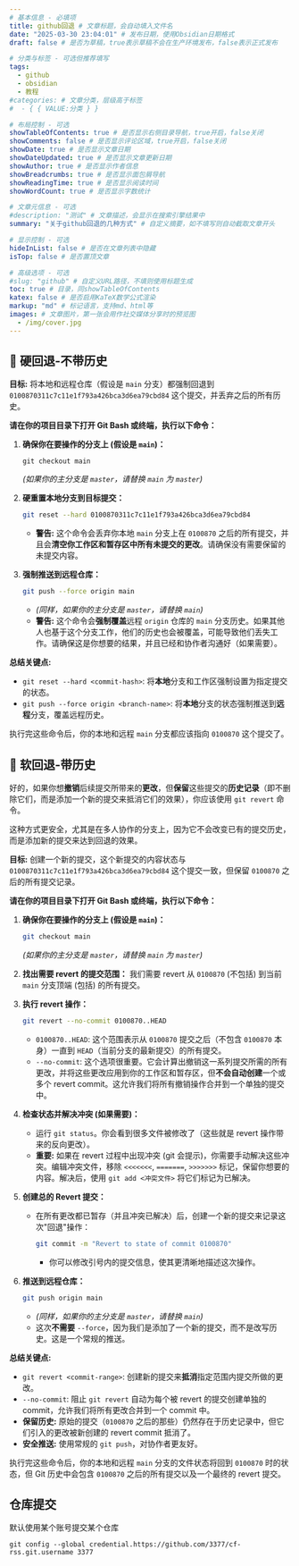 ```yaml
---
# 基本信息 - 必填项
title: github回退 # 文章标题，会自动填入文件名
date: "2025-03-30 23:04:01" # 发布日期，使用Obsidian日期格式
draft: false # 是否为草稿，true表示草稿不会在生产环境发布，false表示正式发布

# 分类与标签 - 可选但推荐填写
tags:
  - github
  - obsidian
  - 教程
#categories: # 文章分类，层级高于标签
#  - { { VALUE:分类 } }

# 布局控制 - 可选
showTableOfContents: true # 是否显示右侧目录导航，true开启，false关闭
showComments: false # 是否显示评论区域，true开启，false关闭
showDate: true # 是否显示文章日期
showDateUpdated: true # 是否显示文章更新日期
showAuthor: true # 是否显示作者信息
showBreadcrumbs: true # 是否显示面包屑导航
showReadingTime: true # 是否显示阅读时间
showWordCount: true # 是否显示字数统计

# 文章元信息 - 可选
#description: "测试" # 文章描述，会显示在搜索引擎结果中
summary: "关于github回退的几种方式" # 自定义摘要，如不填写则自动截取文章开头

# 显示控制 - 可选
hideInList: false # 是否在文章列表中隐藏
isTop: false # 是否置顶文章

# 高级选项 - 可选
#slug: "github" # 自定义URL路径，不填则使用标题生成
toc: true # 目录，同showTableOfContents
katex: false # 是否启用KaTeX数学公式渲染
markup: "md" # 标记语言，支持md、html等
images: # 文章图片，第一张会用作社交媒体分享时的预览图
  - /img/cover.jpg
---
```


## 🤖 硬回退-不带历史

**目标:** 将本地和远程仓库（假设是 `main` 分支）都强制回退到 `0100870311c7c11e1f793a426bca3d6ea79cbd84` 这个提交，并丢弃之后的所有历史。

**请在你的项目目录下打开 Git Bash 或终端，执行以下命令：**

1.  **确保你在要操作的分支上 (假设是 `main`)：**

    ```
    git checkout main
    ```

    _(如果你的主分支是 `master`，请替换 `main` 为 `master`)_

2.  **硬重置本地分支到目标提交：**

    ```bash
    git reset --hard 0100870311c7c11e1f793a426bca3d6ea79cbd84
    ```

    - **警告:** 这个命令会丢弃你本地 `main` 分支上在 `0100870` 之后的所有提交，并且会**清空你工作区和暂存区中所有未提交的更改**。请确保没有需要保留的未提交内容。

3.  **强制推送到远程仓库：**
    ```bash
    git push --force origin main
    ```
    - _(同样，如果你的主分支是 `master`，请替换 `main`)_
    - **警告:** 这个命令会**强制覆盖**远程 `origin` 仓库的 `main` 分支历史。如果其他人也基于这个分支工作，他们的历史也会被覆盖，可能导致他们丢失工作。请确保这是你想要的结果，并且已经和协作者沟通好（如果需要）。

**总结关键点:**

- `git reset --hard <commit-hash>`: 将**本地**分支和工作区强制设置为指定提交的状态。
- `git push --force origin <branch-name>`: 将**本地**分支的状态强制推送到**远程**分支，覆盖远程历史。

执行完这些命令后，你的本地和远程 `main` 分支都应该指向 `0100870` 这个提交了。

## 🤖 软回退-带历史

好的，如果你想**撤销**后续提交所带来的**更改**，但**保留**这些提交的**历史记录**（即不删除它们，而是添加一个新的提交来抵消它们的效果），你应该使用 `git revert` 命令。

这种方式更安全，尤其是在多人协作的分支上，因为它不会改变已有的提交历史，而是添加新的提交来达到回退的效果。

**目标:** 创建一个新的提交，这个新提交的内容状态与 `0100870311c7c11e1f793a426bca3d6ea79cbd84` 这个提交一致，但保留 `0100870` 之后的所有提交记录。

**请在你的项目目录下打开 Git Bash 或终端，执行以下命令：**

1.  **确保你在要操作的分支上 (假设是 `main`)：**

    ```bash
    git checkout main
    ```

    _(如果你的主分支是 `master`，请替换 `main` 为 `master`)_

2.  **找出需要 revert 的提交范围：**
    我们需要 revert 从 `0100870` (不包括) 到当前 `main` 分支顶端 (包括) 的所有提交。

3.  **执行 revert 操作：**

    ```bash
    git revert --no-commit 0100870..HEAD
    ```

    - `0100870..HEAD`: 这个范围表示从 `0100870` 提交之后（不包含 `0100870` 本身）一直到 `HEAD`（当前分支的最新提交）的所有提交。
    - `--no-commit`: 这个选项很重要。它会计算出撤销这一系列提交所需的所有更改，并将这些更改应用到你的工作区和暂存区，但**不会自动创建**一个或多个 revert commit。这允许我们将所有撤销操作合并到一个单独的提交中。

4.  **检查状态并解决冲突 (如果需要)：**

    - 运行 `git status`。你会看到很多文件被修改了（这些就是 revert 操作带来的反向更改）。
    - **重要:** 如果在 revert 过程中出现冲突 (git 会提示)，你需要手动解决这些冲突。编辑冲突文件，移除 `<<<<<<<`, `=======`, `>>>>>>>` 标记，保留你想要的内容。解决后，使用 `git add <冲突文件>` 将它们标记为已解决。

5.  **创建总的 Revert 提交：**

    - 在所有更改都已暂存（并且冲突已解决）后，创建一个新的提交来记录这次"回退"操作：
      ```bash
      git commit -m "Revert to state of commit 0100870"
      ```
      - 你可以修改引号内的提交信息，使其更清晰地描述这次操作。

6.  **推送到远程仓库：**
    ```bash
    git push origin main
    ```
    - _(同样，如果你的主分支是 `master`，请替换 `main`)_
    - 这次**不需要** `--force`，因为我们是添加了一个新的提交，而不是改写历史。这是一个常规的推送。

**总结关键点:**

- `git revert <commit-range>`: 创建新的提交来**抵消**指定范围内提交所做的更改。
- `--no-commit`: 阻止 `git revert` 自动为每个被 revert 的提交创建单独的 commit，允许我们将所有更改合并到一个 commit 中。
- **保留历史:** 原始的提交（`0100870` 之后的那些）仍然存在于历史记录中，但它们引入的更改被新创建的 revert commit 抵消了。
- **安全推送:** 使用常规的 `git push`，对协作者更友好。

执行完这些命令后，你的本地和远程 `main` 分支的文件状态将回到 `0100870` 时的状态，但 Git 历史中会包含 `0100870` 之后的所有提交以及一个最终的 revert 提交。

## 仓库提交

默认使用某个账号提交某个仓库

```
git config --global credential.https://github.com/3377/cf-rss.git.username 3377
```
